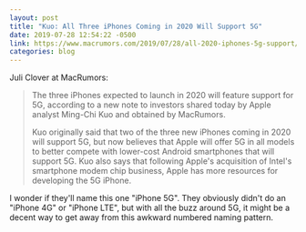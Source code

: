 ```yaml
---
layout: post
title: "Kuo: All Three iPhones Coming in 2020 Will Support 5G"
date: 2019-07-28 12:54:22 -0500
link: https://www.macrumors.com/2019/07/28/all-2020-iphones-5g-support/
categories: blog
---
```

Juli Clover at MacRumors:

>The three iPhones expected to launch in 2020 will feature support for 5G, according to a new note to investors shared today by Apple analyst Ming-Chi Kuo and obtained by MacRumors. 
>
>Kuo originally said that two of the three new iPhones coming in 2020 will support 5G, but now believes that Apple will offer 5G in all models to better compete with lower-cost Android smartphones that will support 5G. Kuo also says that following Apple's acquisition of Intel's smartphone modem chip business, Apple has more resources for developing the 5G iPhone.

I wonder if they'll name this one "iPhone 5G". They obviously didn't do an "iPhone 4G" or "iPhone LTE", but with all the buzz around 5G, it might be a decent way to get away from this awkward numbered naming pattern.